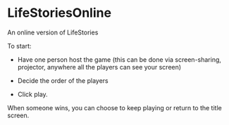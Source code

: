 # LifeStoriesOnline
An online version of LifeStories

To start:

- Have one person host the game (this can be done via screen-sharing, projector, anywhere all the players can see your screen)

- Decide the order of the players

- Click play.

When someone wins, you can choose to keep playing or return to the title screen.
